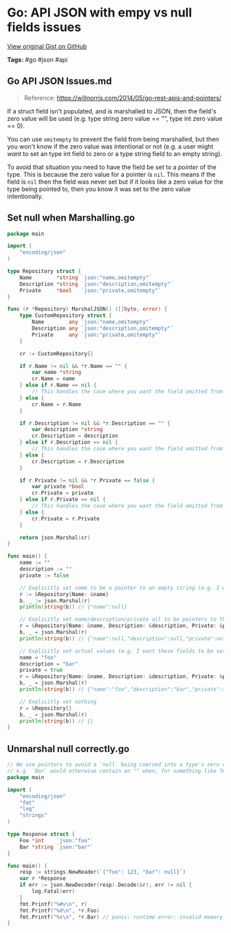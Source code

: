 # Go: API JSON with empy vs null fields issues 

[View original Gist on GitHub](https://gist.github.com/Integralist/6772c8861b1fb7dadc2a816e14e1fdf9)

**Tags:** #go #json #api

## Go API JSON Issues.md

> Reference: https://willnorris.com/2014/05/go-rest-apis-and-pointers/

If a struct field isn't populated, and is marshalled to JSON, then the field's zero value will be used (e.g. type string zero value == "", type int zero value == 0).

You can use `omitempty` to prevent the field from being marshalled, but then you won't know if the zero value was intentional or not (e.g. a user might _want_ to set an type int field to zero or a type string field to an empty string).

To avoid that situation you need to have the field be set to a _pointer_ of the type. This is because the zero value for a pointer is `nil`. This means if the field is `nil` then the field was never set but if it looks like a zero value for the type being pointed to, then you know it was set to the zero value intentionally.

## Set null when Marshalling.go

```go
package main

import (
	"encoding/json"
)

type Repository struct {
	Name        *string `json:"name,omitempty"`
	Description *string `json:"description,omitempty"`
	Private     *bool   `json:"private,omitempty"`
}

func (r *Repository) MarshalJSON() ([]byte, error) {
	type CustomRepository struct {
		Name        any `json:"name,omitempty"`
		Description any `json:"description,omitempty"`
		Private     any `json:"private,omitempty"`
	}

	cr := CustomRepository{}

	if r.Name != nil && *r.Name == "" {
		var name *string
		cr.Name = name
	} else if r.Name == nil {
		// This handles the case where you want the field omitted from the JSON response completely
	} else {
		cr.Name = r.Name
	}

	if r.Description != nil && *r.Description == "" {
		var description *string
		cr.Description = description
	} else if r.Description == nil {
		// This handles the case where you want the field omitted from the JSON response completely
	} else {
		cr.Description = r.Description
	}

	if r.Private != nil && *r.Private == false {
		var private *bool
		cr.Private = private
	} else if r.Private == nil {
		// This handles the case where you want the field omitted from the JSON response completely
	} else {
		cr.Private = r.Private
	}

	return json.Marshal(cr)
}

func main() {
	name := ""
	description := ""
	private := false

	// Explicitly set name to be a pointer to an empty string (e.g. I want this unset vs passing `nil` which means I've not set the field).
	r := &Repository{Name: &name}
	b, _ := json.Marshal(r)
	println(string(b)) // {"name":null}

	// Explicitly set name/description/private all to be pointers to their zero value (e.g. I want them all unset vs passing `nil` which means I've not set any of these fields).
	r = &Repository{Name: &name, Description: &description, Private: &private}
	b, _ = json.Marshal(r)
	println(string(b)) // {"name":null,"description":null,"private":null} <<< ISSUE: how do we make this work for someone who WANTS to set a bool type to `false` (rather than turn it to `null`)

	// Explicitly set actual values (e.g. I want these fields to be set to these values, not unset)
	name = "foo"
	description = "bar"
	private = true
	r = &Repository{Name: &name, Description: &description, Private: &private}
	b, _ = json.Marshal(r)
	println(string(b)) // {"name":"foo","description":"bar","private":true}

	// Explicitly set nothing
	r = &Repository{}
	b, _ = json.Marshal(r)
	println(string(b)) // {}
}
```

## Unmarshal null correctly.go

```go
// We use pointers to avoid a `null` being coerced into a type's zero value.
// e.g. `Bar` would otherwise contain an "" when, for something like Terraform, we need to know if it was set at all.
package main

import (
	"encoding/json"
	"fmt"
	"log"
	"strings"
)

type Response struct {
	Foo *int    `json:"foo"`
	Bar *string `json:"bar"`
}

func main() {
	resp := strings.NewReader(`{"foo": 123, "bar": null}`)
	var r *Response
	if err := json.NewDecoder(resp).Decode(&r); err != nil {
		log.Fatal(err)
	}
	fmt.Printf("%#v\n", r)
	fmt.Printf("%d\n", *r.Foo)
	fmt.Printf("%s\n", *r.Bar) // panic: runtime error: invalid memory address or nil pointer dereference
}
```

